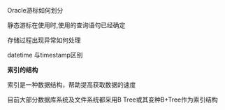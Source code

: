 Oracle游标如何划分

静态游标在使用时,使用的查询语句已经确定

存储过程出现异常如何处理



datetime 与timestamp区别



**索引的结构**

索引是一种数据结构，帮助提高获取数据的速度

目前大部分数据库系统及文件系统都采用B Tree或其变种B+Tree作为索引结构

